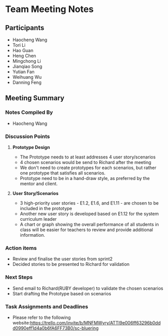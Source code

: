 # Team Meeting Notes

## Participants
- Haocheng Wang
- Tori Li
- Hao Guan
- Heng Chen
- Mingchong Li
- Jianqiao Song
- Yutian Fan
- Weihuang Wu
- Danning Feng


## Meeting Summary

### Notes Compiled By
- Haocheng Wang

### Discussion Points

1. **Prototype Design**
    - The Prototype needs to at least addresses 4 user story/scenarios  
    - 4 chosen scenarios would be send to Richard after the meeting
    - We don't need to create prototypes for each scenarios, but rather one prototype that satisfies all scenarios.
    - Prototype need to be in a hand-draw style, as preferred by the mentor and client.
    
2. **User Story/Scenarios**
    - 3 high-priority user stories - E1.2, E1.6, and E1.11 - are chosen to be included in the prototype
    - Another new user story is developed based on E1.12 for the system curriculum leader
    - A chart or graph showing the overall performance of all students in class will be easier for teachers to review and provide additional information.

### Action items
- Review and finalise the user stories from sprint2
- Decided stories to be presented to Richard for validation

### Next Steps
- Send email to Richard(RUBY developer) to validate the chosen scenarios
- Start drafting the Prototype based on scenarios


### Task Assignments and Deadlines
- Please refer to the following website:https://trello.com/invite/b/MNFMWyry/ATTI9e006ff63296b0ddd0990eff1d4a0b6fA6FF73B0/sc-bluering
